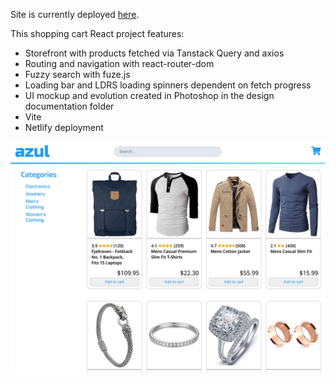 Site is currently deployed [here](https://azul-shopping.netlify.app/).

This shopping cart React project features:

- Storefront with products fetched via Tanstack Query and axios
- Routing and navigation with react-router-dom
- Fuzzy search with fuze.js
- Loading bar and LDRS loading spinners dependent on fetch progress
- UI mockup and evolution created in Photoshop in the design documentation folder
- Vite
- Netlify deployment

![shopping-cart](images/shopping-cart.jpg)
